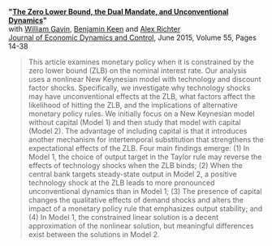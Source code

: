 **"[The Zero Lower Bound, the Dual Mandate, and Unconventional Dynamics](GKRT_ZLB.pdf)"**  
with [William Gavin](https://research.stlouisfed.org/econ/gavin/jp/), [Benjamin Keen](http://benjaminkeen.oucreate.com/) and [Alex Richter](http://www.alexrichterecon.com/)  
[Journal of Economic Dynamics and Control](http://dx.doi.org/10.1016/j.jedc.2015.03.007), June 2015, Volume 55, Pages 14-38

> This article examines monetary policy when it is constrained by the zero lower bound (ZLB) on the nominal interest rate. Our analysis uses a nonlinear New Keynesian model with technology and discount factor shocks. Specifically, we investigate why technology shocks may have unconventional effects at the ZLB, what factors affect the likelihood of hitting the ZLB, and the implications of alternative monetary policy rules. We initially focus on a New Keynesian model without capital (Model 1) and then study that model with capital (Model 2). The advantage of including capital is that it introduces another mechanism for intertemporal substitution that strengthens the expectational effects of the ZLB. Four main findings emerge: (1) In Model 1, the choice of output target in the Taylor rule may reverse the effects of technology shocks when the ZLB binds; (2) When the central bank targets steady-state output in Model 2, a positive technology shock at the ZLB leads to more pronounced unconventional dynamics than in Model 1; (3) The presence of capital changes the qualitative effects of demand shocks and alters the impact of a monetary policy rule that emphasizes output stability; and (4) In Model 1, the constrained linear solution is a decent approximation of the nonlinear solution, but meaningful differences exist between the solutions in Model 2.